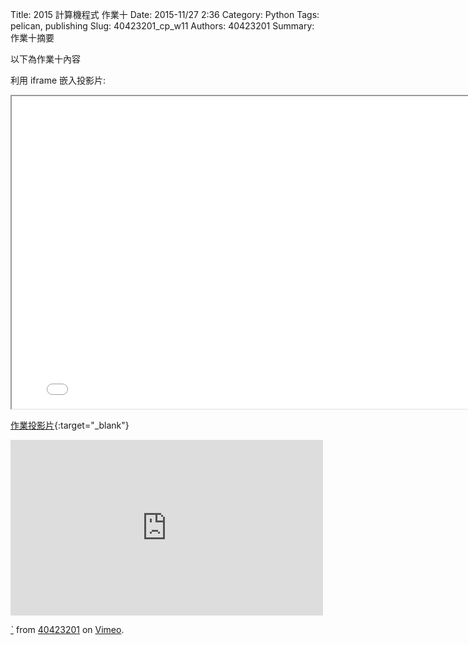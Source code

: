 Title: 2015 計算機程式 作業十
Date: 2015-11/27 2:36
Category: Python
Tags: pelican, publishing
Slug: 40423201_cp_w11
Authors: 40423201
Summary: 作業十摘要

以下為作業十內容

利用 iframe 嵌入投影片:

<iframe src="40423201_cp_w11_p.html" width="800" height="500"></iframe>

[作業投影片](40423201_cp_w11_p.html){:target="_blank"}

<iframe src="https://player.vimeo.com/video/151010897" width="500" height="281" frameborder="0" webkitallowfullscreen mozallowfullscreen allowfullscreen></iframe> <p><a href="https://vimeo.com/151010897">ˋ</a> from <a href="https://vimeo.com/user45597735">40423201</a> on <a href="https://vimeo.com">Vimeo</a>.</p>